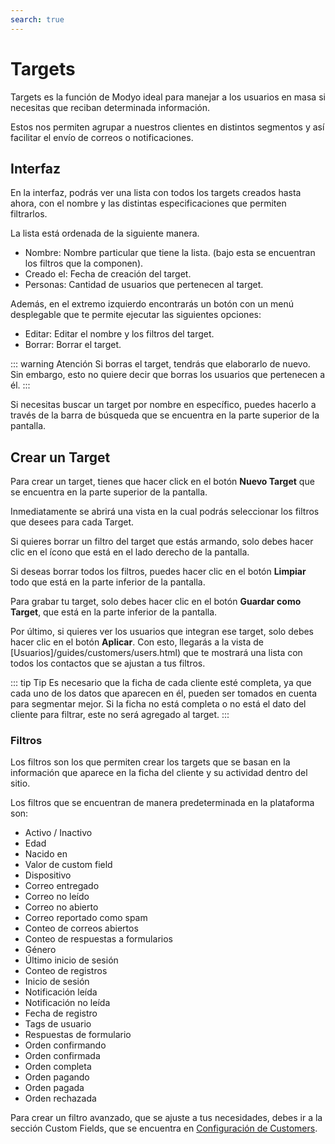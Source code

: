 ```yaml
---
search: true
---
```


# Targets

Targets es la función de Modyo ideal para manejar a los usuarios en masa si necesitas que reciban determinada información.

Estos nos permiten agrupar a nuestros clientes en distintos segmentos y así facilitar el envío de correos o notificaciones.

## Interfaz

En la interfaz, podrás ver una lista con todos los targets creados hasta ahora, con el nombre y las distintas especificaciones que permiten filtrarlos.

La lista está ordenada de la siguiente manera.

- Nombre: Nombre particular que tiene la lista. (bajo esta se encuentran los filtros que la componen).
- Creado el: Fecha de creación del target.
- Personas: Cantidad de usuarios que pertenecen al target.

Además, en el extremo izquierdo encontrarás un botón con un menú desplegable que te permite ejecutar las siguientes opciones:

- Editar: Editar el nombre y los filtros del target.
- Borrar: Borrar el target.

::: warning Atención
Si borras el target, tendrás que elaborarlo de nuevo. Sin embargo, esto no quiere decir que borras los usuarios que pertenecen a él.
:::

Si necesitas buscar un target por nombre en específico, puedes hacerlo a través de la barra de búsqueda que se encuentra en la parte superior de la pantalla.

## Crear un Target

Para crear un target, tienes que hacer click en el botón **Nuevo Target** que se encuentra en la parte superior de la pantalla.

Inmediatamente se abrirá una vista en la cual podrás seleccionar los filtros que desees para cada Target.

Si quieres borrar un filtro del target que estás armando, solo debes hacer clic en el ícono que está en el lado derecho de la pantalla.

Si deseas borrar todos los filtros, puedes hacer clic en el botón **Limpiar** todo que está en la parte inferior de la pantalla.

Para grabar tu target, solo debes hacer clic en el botón **Guardar como Target**, que está en la parte inferior de la pantalla.

Por último, si quieres ver los usuarios que integran ese target, solo debes hacer clic en el botón **Aplicar**. Con esto, llegarás a la vista de [Usuarios]/guides/customers/users.html) que te mostrará una lista con todos los contactos que se ajustan a tus filtros.

::: tip Tip
 Es necesario que la ficha de cada cliente esté completa, ya que cada uno de los datos que aparecen en él, pueden ser tomados en cuenta para segmentar mejor. Si la ficha no está completa o no está el dato del cliente para filtrar, este no será agregado al target.
 :::

### Filtros

Los filtros son los que permiten crear los targets que se basan en la información que aparece en la ficha del cliente y su actividad dentro del sitio. 

Los filtros que se encuentran de manera predeterminada en la plataforma son:

- Activo / Inactivo
- Edad
- Nacido en
- Valor de custom field
- Dispositivo
- Correo entregado
- Correo no leído
- Correo no abierto
- Correo reportado como spam
- Conteo de correos abiertos
- Conteo de respuestas a formularios
- Género
- Último inicio de sesión
- Conteo de registros
- Inicio de sesión
- Notificación leída
- Notificación no leída
- Fecha de registro
- Tags de usuario
- Respuestas de formulario
- Orden confirmando
- Orden confirmada
- Orden completa
- Orden pagando
- Orden pagada
- Orden rechazada

Para crear un filtro avanzado, que se ajuste a tus necesidades, debes ir a la sección Custom Fields, que se encuentra en [Configuración de Customers](/guides/customers/users.html#configuracion-de-customers).
